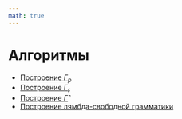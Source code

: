 ```yaml
---
math: true
---
```



# Алгоритмы
*  [Построение  $\Gamma_p$](https://funfunfine.github.io/loi/lectures/lecture_3.html#al-%D0%BF%D0%BE%D1%81%D1%82%D1%80%D0%BE%D0%B5%D0%BD%D0%B8%D0%B5-gamma_p)
*  [Построение $\Gamma_r$](https://funfunfine.github.io/loi/lectures/lecture_3.html#al-%D0%BF%D0%BE%D1%81%D1%82%D1%80%D0%BE%D0%B5%D0%BD%D0%B8%D0%B5-gamma_r)
*  [Построение $\widehat{\Gamma}$](https://funfunfine.github.io/loi/lectures/lecture_3.html#al-%D0%BF%D0%BE%D1%81%D1%82%D1%80%D0%BE%D0%B5%D0%BD%D0%B8%D0%B5-%D0%BF%D1%80%D0%B8%D0%B2%D0%B5%D0%B4%D0%B5%D0%BD%D0%BD%D0%BE%D0%B9-%D0%B3%D1%80%D0%B0%D0%BC%D0%BC%D0%B0%D1%82%D0%B8%D0%BA%D0%B8-widehatg)
*  [Построение лямбда-свободной грамматики](https://funfunfine.github.io/loi/lectures/lecture_3.html#al-%D0%BF%D0%BE%D1%81%D1%82%D1%80%D0%BE%D0%B5%D0%BD%D0%B8%D0%B5-lambda-%D1%81%D0%B2%D0%BE%D0%B1%D0%BE%D0%B4%D0%BD%D0%BE%D0%B9-%D0%B3%D1%80%D0%B0%D0%BC%D0%BC%D0%B0%D1%82%D0%B8%D0%BA%D0%B8-g-%D0%B8%D0%B7-g)
